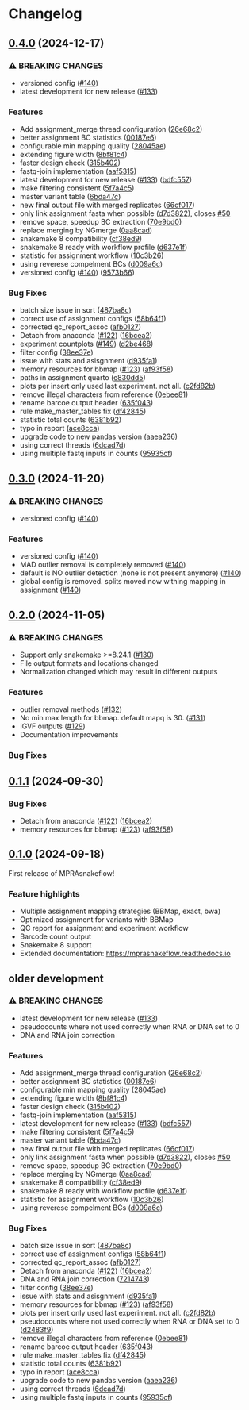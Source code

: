 # Changelog

## [0.4.0](https://github.com/kircherlab/MPRAsnakeflow/compare/MPRAsnakeflow-v0.3.0...MPRAsnakeflow-v0.4.0) (2024-12-17)


### ⚠ BREAKING CHANGES

* versioned config ([#140](https://github.com/kircherlab/MPRAsnakeflow/issues/140))
* latest development for new release ([#133](https://github.com/kircherlab/MPRAsnakeflow/issues/133))

### Features

* Add assignment_merge thread configuration ([26e68c2](https://github.com/kircherlab/MPRAsnakeflow/commit/26e68c26f315c524cf28692d636127fbf3bdeb2b))
* better assignment BC statistics ([00187e6](https://github.com/kircherlab/MPRAsnakeflow/commit/00187e689b2fad10fd317aa2efbd0214fad14434))
* configurable min mapping quality ([28045ae](https://github.com/kircherlab/MPRAsnakeflow/commit/28045aea23d6fa03f3883b3dc44b3cbc3e8f6205))
* extending figure width ([8bf81c4](https://github.com/kircherlab/MPRAsnakeflow/commit/8bf81c45e45f9b4c23856c0915bd527f9699b6cd))
* faster design check ([315b402](https://github.com/kircherlab/MPRAsnakeflow/commit/315b402499d92850382d4110e153602020381e8a))
* fastq-join implementation ([aaf5315](https://github.com/kircherlab/MPRAsnakeflow/commit/aaf5315364ebb3e3117c3996c2fc357aa9c4d595))
* latest development for new release ([#133](https://github.com/kircherlab/MPRAsnakeflow/issues/133)) ([bdfc557](https://github.com/kircherlab/MPRAsnakeflow/commit/bdfc557a64cecc19d1d86eead8bdb691a1ff2166))
* make filtering consistent ([5f7a4c5](https://github.com/kircherlab/MPRAsnakeflow/commit/5f7a4c5a2a3389a75b8d6b7e9aaf34485127b3a4))
* master variant table ([6bda47c](https://github.com/kircherlab/MPRAsnakeflow/commit/6bda47c78021bc1728bb81a716f5e6daaf6ac084))
* new final output file with merged replicates ([66cf017](https://github.com/kircherlab/MPRAsnakeflow/commit/66cf0172cb6b556e507be4daabf7e859447787f3))
* only link assignment fasta when possible ([d7d3822](https://github.com/kircherlab/MPRAsnakeflow/commit/d7d3822933c98d790f3c96bcbfdef1a7ea70c7df)), closes [#50](https://github.com/kircherlab/MPRAsnakeflow/issues/50)
* remove space, speedup BC extraction ([70e9bd0](https://github.com/kircherlab/MPRAsnakeflow/commit/70e9bd06b91ccb37333e0a69c47917a5eacbf639))
* replace merging by NGmerge ([0aa8cad](https://github.com/kircherlab/MPRAsnakeflow/commit/0aa8cad6884a953f9c89a2fdd7af397e4e9ccf3e))
* snakemake 8 compatibility ([cf38ed9](https://github.com/kircherlab/MPRAsnakeflow/commit/cf38ed9de68367d0d1700ccff262e91ad6f1fbc0))
* snakemake 8 ready with workflow profile ([d637e1f](https://github.com/kircherlab/MPRAsnakeflow/commit/d637e1fdbebfca0616d944101898fbf522df9c82))
* statistic for assignment workflow ([10c3b26](https://github.com/kircherlab/MPRAsnakeflow/commit/10c3b2677ada59925ddd3de777f7488c9a20e981))
* using reverese compelment BCs ([d009a6c](https://github.com/kircherlab/MPRAsnakeflow/commit/d009a6c3de7de50a210479b73f5d41969287e234))
* versioned config ([#140](https://github.com/kircherlab/MPRAsnakeflow/issues/140)) ([9573b66](https://github.com/kircherlab/MPRAsnakeflow/commit/9573b661afb83590b7ac5aedac7b6d3d5e61d8a4))


### Bug Fixes

* batch size issue in sort ([487ba8c](https://github.com/kircherlab/MPRAsnakeflow/commit/487ba8ce059517030fcab3708c3cea40ac210f7e))
* correct use of assignment configs ([58b64f1](https://github.com/kircherlab/MPRAsnakeflow/commit/58b64f1e753477f7410233ac546701ddbd60f9f2))
* corrected qc_report_assoc ([afb0127](https://github.com/kircherlab/MPRAsnakeflow/commit/afb012750bc1c3c39f2348b283c23ff97695f672))
* Detach from anaconda ([#122](https://github.com/kircherlab/MPRAsnakeflow/issues/122)) ([16bcea2](https://github.com/kircherlab/MPRAsnakeflow/commit/16bcea2f04190a5965ad1865cf30f6dd44f1b6a0))
* experiment countplots ([#149](https://github.com/kircherlab/MPRAsnakeflow/issues/149)) ([d2be468](https://github.com/kircherlab/MPRAsnakeflow/commit/d2be46891650ff9aaab61f750a4b3bc3b65e3e88))
* filter config ([38ee37e](https://github.com/kircherlab/MPRAsnakeflow/commit/38ee37ecfcf4a71b840575504811512e0d64609a))
* issue with stats and asisgnment ([d935fa1](https://github.com/kircherlab/MPRAsnakeflow/commit/d935fa1f62825dfdcd2cd77e4c73bc37686519a0))
* memory resources for bbmap ([#123](https://github.com/kircherlab/MPRAsnakeflow/issues/123)) ([af93f58](https://github.com/kircherlab/MPRAsnakeflow/commit/af93f588e9387ddf91197f5587d36c3481499b38))
* paths in assignment quarto ([e830dd5](https://github.com/kircherlab/MPRAsnakeflow/commit/e830dd58adbaca038a3a87144bde76618be93bd2))
* plots per insert only used last experiment. not all. ([c2fd82b](https://github.com/kircherlab/MPRAsnakeflow/commit/c2fd82b6d4b545cc3a1acc5ecb145eb3c93af49d))
* remove illegal characters from reference ([0ebee81](https://github.com/kircherlab/MPRAsnakeflow/commit/0ebee81d74f3f6170ce4b8083e18c746550154db))
* rename barcoe output header ([635f043](https://github.com/kircherlab/MPRAsnakeflow/commit/635f0431c78d3d5bf9b77a16f6ce26d9ff6c82c2))
* rule make_master_tables fix ([df42845](https://github.com/kircherlab/MPRAsnakeflow/commit/df42845b6dfa9a7b64f187b38f1f15518f3e4a31))
* statistic total counts ([6381b92](https://github.com/kircherlab/MPRAsnakeflow/commit/6381b928fd6c14eb16801a459b8546fa37004c74))
* typo in report ([ace8cca](https://github.com/kircherlab/MPRAsnakeflow/commit/ace8ccacb3d7ece04af43c9b0b1dc9c9c087a2c4))
* upgrade code to new pandas version ([aaea236](https://github.com/kircherlab/MPRAsnakeflow/commit/aaea236bc83f459e7a6c2d3fee96d49c79762325))
* using correct threads ([6dcad7d](https://github.com/kircherlab/MPRAsnakeflow/commit/6dcad7d34173f37d4538644b1ba0d918afd8f149))
* using multiple fastq inputs in counts ([95935cf](https://github.com/kircherlab/MPRAsnakeflow/commit/95935cfe69956ca50307a9c6a774c4b96dff860f))

## [0.3.0](https://github.com/kircherlab/MPRAsnakeflow/compare/MPRAsnakeflow-v0.2.0...MPRAsnakeflow-v0.3.0) (2024-11-20)


### ⚠ BREAKING CHANGES

* versioned config ([#140](https://github.com/kircherlab/MPRAsnakeflow/issues/140))

### Features

* versioned config ([#140](https://github.com/kircherlab/MPRAsnakeflow/issues/140))
* MAD outlier removal is completely removed ([#140](https://github.com/kircherlab/MPRAsnakeflow/issues/140))
* default is NO outlier detection (none is not present anymore) ([#140](https://github.com/kircherlab/MPRAsnakeflow/issues/140))
* global config is removed. splits moved now withing mapping in assignment ([#140](https://github.com/kircherlab/MPRAsnakeflow/issues/140))

## [0.2.0](https://github.com/kircherlab/MPRAsnakeflow/compare/MPRAsnakeflow-v0.1.1...MPRAsnakeflow-v0.2.0) (2024-11-05)

### ⚠ BREAKING CHANGES

* Support only snakemake >=8.24.1 ([#130](https://github.com/kircherlab/MPRAsnakeflow/pull/130))
* File output formats and locations changed
* Normalization changed which may result in different outputs

### Features
 
 * outlier removal methods ([#132](https://github.com/kircherlab/MPRAsnakeflow/pull/132))
 * No min max length for bbmap. default mapq is 30. ([#131](https://github.com/kircherlab/MPRAsnakeflow/pull/131))
 * IGVF outputs ([#129](https://github.com/kircherlab/MPRAsnakeflow/pull/129))
 * Documentation improvements


### Bug Fixes

## [0.1.1](https://github.com/kircherlab/MPRAsnakeflow/compare/MPRAsnakeflow-v0.1.0...MPRAsnakeflow-v0.1.1) (2024-09-30)

### Bug Fixes

* Detach from anaconda ([#122](https://github.com/kircherlab/MPRAsnakeflow/issues/122)) ([16bcea2](https://github.com/kircherlab/MPRAsnakeflow/commit/16bcea2f04190a5965ad1865cf30f6dd44f1b6a0))
* memory resources for bbmap ([#123](https://github.com/kircherlab/MPRAsnakeflow/issues/123)) ([af93f58](https://github.com/kircherlab/MPRAsnakeflow/commit/af93f588e9387ddf91197f5587d36c3481499b38))

## [0.1.0](https://github.com/kircherlab/MPRAsnakeflow/compare/MPRAsnakeflow-v0.0.1...MPRAsnakeflow-v0.1.0) (2024-09-18)

First release of MPRAsnakeflow! 

### Feature highlights

* Multiple assignment mapping strategies (BBMap, exact, bwa)
* Optimized assignment for variants with BBMap
* QC report for assignment and experiment workflow
* Barcode count output
* Snakemake 8 support
* Extended documentation: https://mprasnakeflow.readthedocs.io


## older development


### ⚠ BREAKING CHANGES

* latest development for new release ([#133](https://github.com/kircherlab/MPRAsnakeflow/issues/133))
* pseudocounts where not used correctly when RNA or DNA set to 0
* DNA and RNA join correction

### Features

* Add assignment_merge thread configuration ([26e68c2](https://github.com/kircherlab/MPRAsnakeflow/commit/26e68c26f315c524cf28692d636127fbf3bdeb2b))
* better assignment BC statistics ([00187e6](https://github.com/kircherlab/MPRAsnakeflow/commit/00187e689b2fad10fd317aa2efbd0214fad14434))
* configurable min mapping quality ([28045ae](https://github.com/kircherlab/MPRAsnakeflow/commit/28045aea23d6fa03f3883b3dc44b3cbc3e8f6205))
* extending figure width ([8bf81c4](https://github.com/kircherlab/MPRAsnakeflow/commit/8bf81c45e45f9b4c23856c0915bd527f9699b6cd))
* faster design check ([315b402](https://github.com/kircherlab/MPRAsnakeflow/commit/315b402499d92850382d4110e153602020381e8a))
* fastq-join implementation ([aaf5315](https://github.com/kircherlab/MPRAsnakeflow/commit/aaf5315364ebb3e3117c3996c2fc357aa9c4d595))
* latest development for new release ([#133](https://github.com/kircherlab/MPRAsnakeflow/issues/133)) ([bdfc557](https://github.com/kircherlab/MPRAsnakeflow/commit/bdfc557a64cecc19d1d86eead8bdb691a1ff2166))
* make filtering consistent ([5f7a4c5](https://github.com/kircherlab/MPRAsnakeflow/commit/5f7a4c5a2a3389a75b8d6b7e9aaf34485127b3a4))
* master variant table ([6bda47c](https://github.com/kircherlab/MPRAsnakeflow/commit/6bda47c78021bc1728bb81a716f5e6daaf6ac084))
* new final output file with merged replicates ([66cf017](https://github.com/kircherlab/MPRAsnakeflow/commit/66cf0172cb6b556e507be4daabf7e859447787f3))
* only link assignment fasta when possible ([d7d3822](https://github.com/kircherlab/MPRAsnakeflow/commit/d7d3822933c98d790f3c96bcbfdef1a7ea70c7df)), closes [#50](https://github.com/kircherlab/MPRAsnakeflow/issues/50)
* remove space, speedup BC extraction ([70e9bd0](https://github.com/kircherlab/MPRAsnakeflow/commit/70e9bd06b91ccb37333e0a69c47917a5eacbf639))
* replace merging by NGmerge ([0aa8cad](https://github.com/kircherlab/MPRAsnakeflow/commit/0aa8cad6884a953f9c89a2fdd7af397e4e9ccf3e))
* snakemake 8 compatibility ([cf38ed9](https://github.com/kircherlab/MPRAsnakeflow/commit/cf38ed9de68367d0d1700ccff262e91ad6f1fbc0))
* snakemake 8 ready with workflow profile ([d637e1f](https://github.com/kircherlab/MPRAsnakeflow/commit/d637e1fdbebfca0616d944101898fbf522df9c82))
* statistic for assignment workflow ([10c3b26](https://github.com/kircherlab/MPRAsnakeflow/commit/10c3b2677ada59925ddd3de777f7488c9a20e981))
* using reverese compelment BCs ([d009a6c](https://github.com/kircherlab/MPRAsnakeflow/commit/d009a6c3de7de50a210479b73f5d41969287e234))


### Bug Fixes

* batch size issue in sort ([487ba8c](https://github.com/kircherlab/MPRAsnakeflow/commit/487ba8ce059517030fcab3708c3cea40ac210f7e))
* correct use of assignment configs ([58b64f1](https://github.com/kircherlab/MPRAsnakeflow/commit/58b64f1e753477f7410233ac546701ddbd60f9f2))
* corrected qc_report_assoc ([afb0127](https://github.com/kircherlab/MPRAsnakeflow/commit/afb012750bc1c3c39f2348b283c23ff97695f672))
* Detach from anaconda ([#122](https://github.com/kircherlab/MPRAsnakeflow/issues/122)) ([16bcea2](https://github.com/kircherlab/MPRAsnakeflow/commit/16bcea2f04190a5965ad1865cf30f6dd44f1b6a0))
* DNA and RNA join correction ([7214743](https://github.com/kircherlab/MPRAsnakeflow/commit/7214743008dc6796077e45e62646174ffaf52290))
* filter config ([38ee37e](https://github.com/kircherlab/MPRAsnakeflow/commit/38ee37ecfcf4a71b840575504811512e0d64609a))
* issue with stats and asisgnment ([d935fa1](https://github.com/kircherlab/MPRAsnakeflow/commit/d935fa1f62825dfdcd2cd77e4c73bc37686519a0))
* memory resources for bbmap ([#123](https://github.com/kircherlab/MPRAsnakeflow/issues/123)) ([af93f58](https://github.com/kircherlab/MPRAsnakeflow/commit/af93f588e9387ddf91197f5587d36c3481499b38))
* plots per insert only used last experiment. not all. ([c2fd82b](https://github.com/kircherlab/MPRAsnakeflow/commit/c2fd82b6d4b545cc3a1acc5ecb145eb3c93af49d))
* pseudocounts where not used correctly when RNA or DNA set to 0 ([d2483f9](https://github.com/kircherlab/MPRAsnakeflow/commit/d2483f9c7724e0b63cec4f251519d449831ecf04))
* remove illegal characters from reference ([0ebee81](https://github.com/kircherlab/MPRAsnakeflow/commit/0ebee81d74f3f6170ce4b8083e18c746550154db))
* rename barcoe output header ([635f043](https://github.com/kircherlab/MPRAsnakeflow/commit/635f0431c78d3d5bf9b77a16f6ce26d9ff6c82c2))
* rule make_master_tables fix ([df42845](https://github.com/kircherlab/MPRAsnakeflow/commit/df42845b6dfa9a7b64f187b38f1f15518f3e4a31))
* statistic total counts ([6381b92](https://github.com/kircherlab/MPRAsnakeflow/commit/6381b928fd6c14eb16801a459b8546fa37004c74))
* typo in report ([ace8cca](https://github.com/kircherlab/MPRAsnakeflow/commit/ace8ccacb3d7ece04af43c9b0b1dc9c9c087a2c4))
* upgrade code to new pandas version ([aaea236](https://github.com/kircherlab/MPRAsnakeflow/commit/aaea236bc83f459e7a6c2d3fee96d49c79762325))
* using correct threads ([6dcad7d](https://github.com/kircherlab/MPRAsnakeflow/commit/6dcad7d34173f37d4538644b1ba0d918afd8f149))
* using multiple fastq inputs in counts ([95935cf](https://github.com/kircherlab/MPRAsnakeflow/commit/95935cfe69956ca50307a9c6a774c4b96dff860f))
